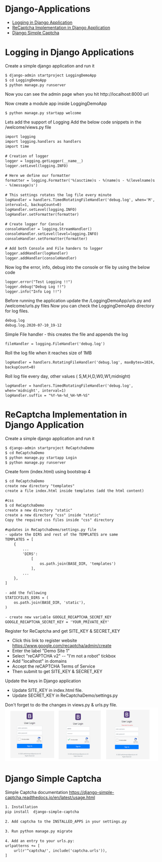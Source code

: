 # Django-Applications
- [Logging in Django Application](#Logging-in-Django-Applications)
- [ReCaptcha Implementation in Django Application](#ReCaptcha-Implementation-in-Django-Application)
- [Django Simple Captcha](#Django-Simple-Captcha)

# Logging in Django Applications

Create a simple django application and run it
```
$ django-admin startproject LoggingDemoApp
$ cd LoggingDemoApp
$ python manage.py runserver
```
Now you can see the admin page when you hit http://localhost:8000 url

Now create a module app inside LoggingDemoApp
```
$ python manage.py startapp welcome
```

Lets add the support of Logging
Add the below code snippets in the /welcome/views.py file
```
import logging
import logging.handlers as handlers
import time

# Creation of logger
logger = logging.getLogger(__name__)
logger.setLevel(logging.INFO)

# Here we define our formatter
formatter = logging.Formatter('%(asctime)s - %(name)s - %(levelname)s - %(message)s')

# This settings rotates the log file every minute
logHandler = handlers.TimedRotatingFileHandler('debug.log', when='M', interval=1, backupCount=0)
logHandler.setLevel(logging.INFO)
logHandler.setFormatter(formatter)

# Create logger for Console
consoleHandler = logging.StreamHandler()
consoleHandler.setLevel(level=logging.INFO)
consoleHandler.setFormatter(formatter)

# Add both Console and File handers to logger
logger.addHandler(logHandler)
logger.addHandler(consoleHandler)
```

Now log the error, info, debug into the console or file by using the below code
```
logger.error("Test Logging !!")
logger.debug("Debug Log !!")
logger.info("Info Log !!")
```
Before running the application update the /LoggingDemoApp/urls.py and /welcome/urls.py files 
Now you can check the LoggingDemoApp directory for log files.
```
debug.log
debug.log.2020-07-10_19-12
```

Simple File handler - this creates the file and appends the log
```
fileHandler = logging.FileHandler('debug.log')
```
Roll the log file when it reaches size of 1MB
```
logHandler = handlers.RotatingFileHandler('debug.log', maxBytes=1024, backupCount=0)
```
Roll log file every day, other values  ( S,M,H,D,W0,W1,midnight)
```
logHandler = handlers.TimedRotatingFileHandler('debug.log', when='midnight', interval=1)
logHandler.suffix = "%Y-%m-%d_%H-%M-%S"
```

# ReCaptcha Implementation in Django Application

Create a simple django application and run it
```
$ django-admin startproject ReCaptchaDemo
$ cd ReCaptchaDemo
$ python manage.py startapp Login
$ python manage.py runserver
```

Create form (index.html) using bootstrap 4
```
$ cd ReCaptchaDemo
create new directory "templates"
create a file index.html inside templates (add the html content)

#css
$ cd ReCaptchaDemo
create a new directory "static"
create a new directory "css" inside "static"
Copy the required css files inside "css" directory

#updates in ReCaptchaDemo/settings.py file
- update the DIRS and rest of the TEMPLATES are same
TEMPLATES = [
    {
        ...
        'DIRS':
            [
                os.path.join(BASE_DIR, 'templates')
            ],
        ...
    },
]

- add the following
STATICFILES_DIRS = (
    os.path.join(BASE_DIR, 'static'),
)

- create new variable GOOGLE_RECAPTCHA_SECRET_KEY
GOOGLE_RECAPTCHA_SECRET_KEY = 'YOUR_PRIVATE_KEY'
```

Register for ReCaptcha and get SITE_KEY & SECRET_KEY
- Click this link to register website https://www.google.com/recaptcha/admin/create
- Enter the label "Demo Site 1"
- Select "reCAPTCHA v2" -- "I'm not a robot" tickbox
- Add "localhost" in domains
- Accept the reCAPTCHA Terms of Service
- Then submit to get SITE_KEY & SECRET_KEY

Update the keys in Django application
- Update SITE_KEY in index.html file.
- Update SECRET_KEY in ReCaptchaDemo/settings.py

Don't forget to do the changes in views.py & urls.py file.
<img src="/ReCaptchaDemo/django_recaptcha.png"/>


# Django Simple Captcha

Simple Captcha documentation https://django-simple-captcha.readthedocs.io/en/latest/usage.html

```
1. Installation
pip install  django-simple-captcha

2. Add captcha to the INSTALLED_APPS in your settings.py

3. Run python manage.py migrate

4. Add an entry to your urls.py:
urlpatterns += [
    url(r'^captcha/', include('captcha.urls')),
]
```
